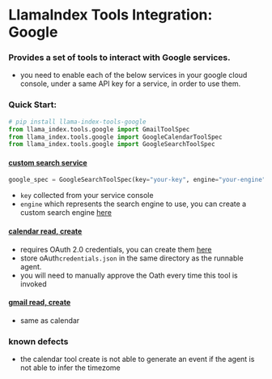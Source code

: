 # LlamaIndex Tools Integration: Google

### Provides a set of tools to interact with Google services.

- you need to enable each of the below services in your google cloud console, under a same API key for a service, in
  order to use them.

### Quick Start:

```python
# pip install llama-index-tools-google
from llama_index.tools.google import GmailToolSpec
from llama_index.tools.google import GoogleCalendarToolSpec
from llama_index.tools.google import GoogleSearchToolSpec
```

#### [custom search service](https://developers.google.com/custom-search/v1/overview)

```python
google_spec = GoogleSearchToolSpec(key="your-key", engine="your-engine")
```

- `key` collected from your service console
- `engine` which represents the search engine to use, you can create a custom search
  engine [here](https://cse.google.com/cse/all)

#### [calendar read, create]()

- requires OAuth 2.0 credentials, you can create them [here](https://console.developers.google.com/apis/credentials)
- store oAuth`credentials.json` in the same directory as the runnable agent.
- you will need to manually approve the Oath every time this tool is invoked

#### [gmail read, create]()

- same as calendar

### known defects

- the calendar tool create is not able to generate an event if the agent is not able to infer the timezome
